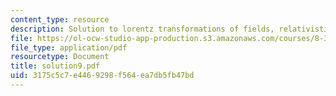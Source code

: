 ```yaml
---
content_type: resource
description: Solution to lorentz transformations of fields, relativistic dynamics.
file: https://ol-ocw-studio-app-production.s3.amazonaws.com/courses/8-311-electromagnetic-theory-spring-2004/3175c5c7e4469298f564ea7db5fb47bd_solution9.pdf
file_type: application/pdf
resourcetype: Document
title: solution9.pdf
uid: 3175c5c7-e446-9298-f564-ea7db5fb47bd
---
```


